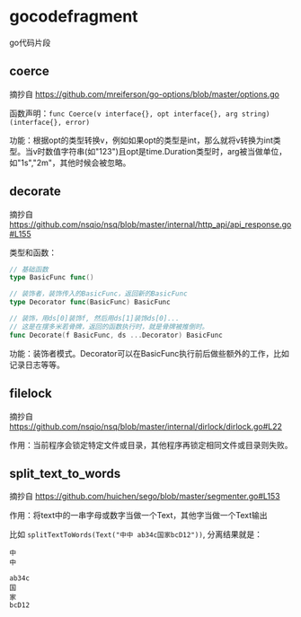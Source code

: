 # gocodefragment
go代码片段

## coerce

摘抄自 <https://github.com/mreiferson/go-options/blob/master/options.go>

函数声明：`func Coerce(v interface{}, opt interface{}, arg string) (interface{}, error)`

功能：根据opt的类型转换v，例如如果opt的类型是int，那么就将v转换为int类型。当v时数值字符串(如"123")且opt是time.Duration类型时，arg被当做单位，如"1s","2m"，其他时候会被忽略。

## decorate

摘抄自 <https://github.com/nsqio/nsq/blob/master/internal/http_api/api_response.go#L155>

类型和函数：

```go
// 基础函数
type BasicFunc func()

// 装饰者，装饰传入的BasicFunc，返回新的BasicFunc
type Decorator func(BasicFunc) BasicFunc

// 装饰，用ds[0]装饰f, 然后用ds[1]装饰ds[0]...
// 这是在摆多米若骨牌，返回的函数执行时，就是骨牌被推倒时。
func Decorate(f BasicFunc, ds ...Decorator) BasicFunc
```

功能：装饰者模式。Decorator可以在BasicFunc执行前后做些额外的工作，比如记录日志等等。

## filelock

摘抄自 <https://github.com/nsqio/nsq/blob/master/internal/dirlock/dirlock.go#L22>

作用：当前程序会锁定特定文件或目录，其他程序再锁定相同文件或目录则失败。

##  split_text_to_words

摘抄自 <https://github.com/huichen/sego/blob/master/segmenter.go#L153>

作用：将text中的一串字母或数字当做一个Text，其他字当做一个Text输出

比如 `splitTextToWords(Text("中中 ab34c国家bcD12"))`, 分离结果就是：

```
中
中

ab34c
国
家
bcD12
```

